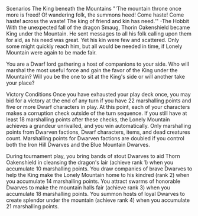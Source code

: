 Scenarios
The King beneath the Mountains
"'The mountain throne once more is freed!
O! wandering folk, the summons heed!
Come haste! Come haste! across the waste!
The king of friend and kin has need.'"
-The Hobbit
With the unexpected fall of the dragon Smaug, Thorin Oakenshield became King under the Mountain. He sent messages to all his folk calling upon them for aid, as his need was great. Yet his kin were few and scattered. Only some might quickly reach him, but all would be needed in time, if Lonely Mountain were again to be made fair.

You are a Dwarf lord gathering a host of companions to your side. Who will marshal the most useful force and gain the favor of the King under the Mountain? Will you be the one to sit at the King's side or will another take your place?

Victory Conditions
Once you have exhausted your play deck once, you may bid for a victory at the end of any turn if you have 22 marshalling points and five or more Dwarf characters in play. At this point, each of your characters makes a corruption check outside of the turn sequence. If you still have at least 18 marshalling points after these checks, the Lonely Mountain achieves a grandeur unrivalled, and you win automatically. Only marshalling points from Dwarven factions, Dwarf characters, items, and dead creatures count. Marshalling points for Dwarven factions are doubled if you control both the Iron Hill Dwarves and the Blue Mountain Dwarves.

During tournament play, you bring bands of stout Dwarves to aid Thorn Oakenshield in cleansing the dragon's lair (achieve rank 1) when you accumulate 10 marshalling points. You draw companies of brave Dwarves to help the King make the Lonely Mountain home to his kindred (rank 2) when you accumulate 14 marshalling points. You attract swarms of honorable Dwarves to make the mountain halls fair (achieve rank 3) when you accumulate 18 marshalling points. You summon hosts of loyal Dwarves to create splendor under the mountain (achieve rank 4) when you accumulate 21 marshalling points.
